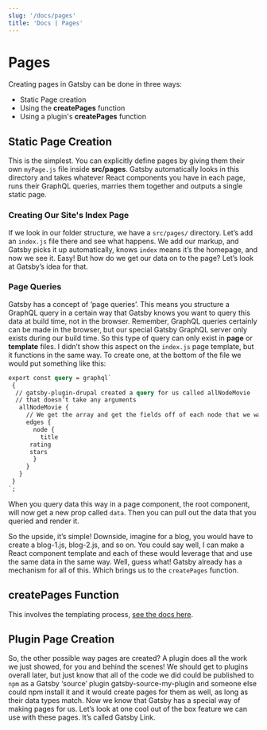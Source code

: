 ```yaml
---
slug: '/docs/pages'
title: 'Docs | Pages'
---
```


# Pages

Creating pages in Gatsby can be done in three ways:

- Static Page creation
- Using the **createPages** function
- Using a plugin's **createPages** function

## Static Page Creation

This is the simplest. You can explicitly define pages by giving them their own `myPage.js` file inside **src/pages**. Gatsby automatically looks in this directory and takes whatever React components you have in each page, runs their GraphQL queries, marries them together and outputs a single static page.

### Creating Our Site's Index Page

If we look in our folder structure, we have a `src/pages/` directory. Let’s add an `index.js` file there and see what happens. We add our markup, and Gatsby picks it up automatically, knows `index` means it’s the homepage, and now we see it. Easy! But how do we get our data on to the page? Let’s look at Gatsby’s idea for that.

### Page Queries

Gatsby has a concept of ‘page queries’. This means you structure a GraphQL query in a certain way that Gatsby knows you want to query this data at build time, not in the browser. Remember, GraphQL queries certainly can be made in the browser, but our special Gatsby GraphQL server only exists during our build time. So this type of query can only exist in **page** or **template** files. I didn’t show this aspect on the `index.js` page template, but it functions in the same way. To create one, at the bottom of the file we would put something like this:

```graphql
export const query = graphql`
 {
  // gatsby-plugin-drupal created a query for us called allNodeMovie
  // that doesn’t take any arguments
   allNodeMovie {
     // We get the array and get the fields off of each node that we want.
     edges {
       node {
         title
      rating
      stars
       }
     }
   }
 }
`;
```

When you query data this way in a page component, the root component, will now get a new prop called `data`. Then you can pull out the data that you queried and render it.

So the upside, it’s simple! Downside, imagine for a blog, you would have to create a blog-1.js, blog-2.js, and so on. You could say well, I can make a React component template and each of these would leverage that and use the same data in the same way. Well, guess what! Gatsby already has a mechanism for all of this. Which brings us to the `createPages` function.

## createPages Function

This involves the templating process, [see the docs here](/docs/templates).

## Plugin Page Creation

So, the other possible way pages are created? A plugin does all the work we just showed, for you and behind the scenes!
We should get to plugins overall later, but just know that all of the code we did could be published to `npm` as a Gatsby ‘source’ plugin gatsby-source-my-plugin and someone else could npm install it and it would create pages for them as well, as long as their data types match.
Now we know that Gatsby has a special way of making pages for us. Let’s look at one cool out of the box feature we can use with these pages. It’s called Gatsby Link.
